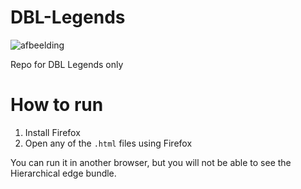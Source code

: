 # DBL-Legends
![afbeelding](https://user-images.githubusercontent.com/65736624/115242926-a4285a00-a122-11eb-83ae-3f589fbd0ed7.png)

Repo for DBL Legends only


# How to run
1. Install Firefox
2. Open any of the `.html` files using Firefox

You can run it in another browser, but you will not be able to see the Hierarchical edge bundle.